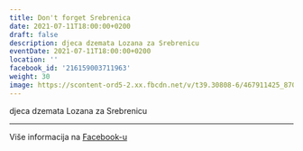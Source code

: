 ```yaml
---
title: Don't forget Srebrenica
date: 2021-07-11T18:00:00+0200
draft: false
description: djeca dzemata Lozana za Srebrenicu
eventDate: 2021-07-11T18:00:00+0200
location: ''
facebook_id: '216159003711963'
weight: 30
image: https://scontent-ord5-2.xx.fbcdn.net/v/t39.30808-6/467911425_8702124949883247_8451066247417132989_n.jpg?_nc_cat=103&ccb=1-7&_nc_sid=9e60e4&_nc_ohc=tytcKqHmO1oQ7kNvwERU0sF&_nc_oc=AdnnWGGQRwNmCvqndCSz0wxOAC6fzZ27v-3I7eNMKo9lbPX8PEy7R_J9-fESgq5bnDw&_nc_zt=23&_nc_ht=scontent-ord5-2.xx&edm=ABTKTjYEAAAA&_nc_gid=pcRf10aIJKfWN2ZLP5HY_g&oh=00_AfdggmNT6om7fRxlyd3x3_XFGoSBzdsL_nyw77kCYxie4A&oe=68EA3819
---
```


djeca dzemata Lozana za Srebrenicu

---

Više informacija na [Facebook-u](https://facebook.com/events/216159003711963)